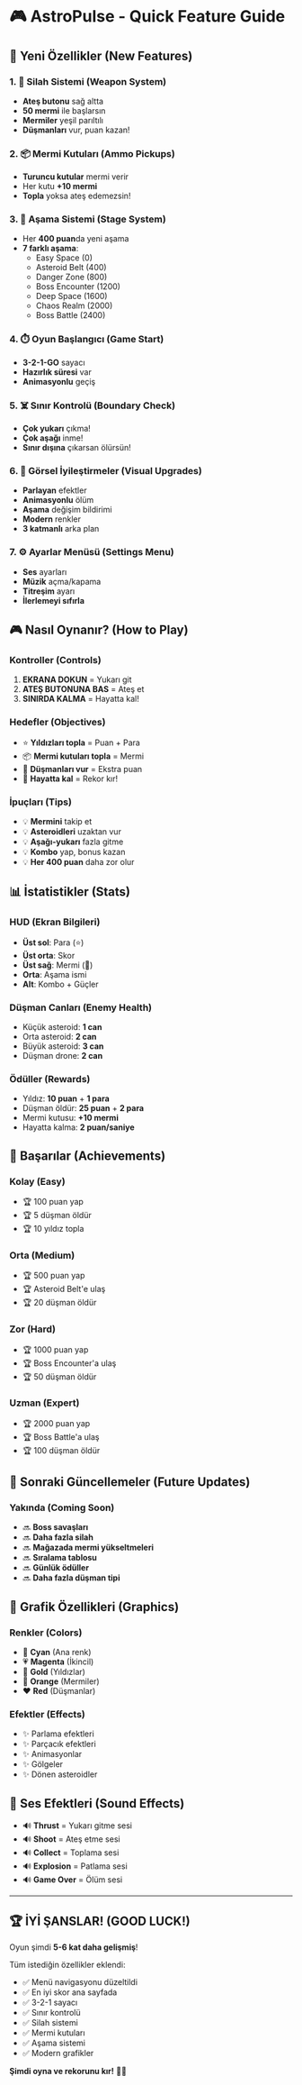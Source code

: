# 🎮 AstroPulse - Quick Feature Guide

## 🎯 Yeni Özellikler (New Features)

### 1. 🔫 Silah Sistemi (Weapon System)
- **Ateş butonu** sağ altta
- **50 mermi** ile başlarsın
- **Mermiler** yeşil parıltılı
- **Düşmanları** vur, puan kazan!

### 2. 📦 Mermi Kutuları (Ammo Pickups)
- **Turuncu kutular** mermi verir
- Her kutu **+10 mermi**
- **Topla** yoksa ateş edemezsin!

### 3. 🎯 Aşama Sistemi (Stage System)
- Her **400 puan**da yeni aşama
- **7 farklı aşama**:
  - Easy Space (0)
  - Asteroid Belt (400)
  - Danger Zone (800)
  - Boss Encounter (1200)
  - Deep Space (1600)
  - Chaos Realm (2000)
  - Boss Battle (2400)

### 4. ⏱️ Oyun Başlangıcı (Game Start)
- **3-2-1-GO** sayacı
- **Hazırlık süresi** var
- **Animasyonlu** geçiş

### 5. ☠️ Sınır Kontrolü (Boundary Check)
- **Çok yukarı** çıkma!
- **Çok aşağı** inme!
- **Sınır dışına** çıkarsan ölürsün!

### 6. 🎨 Görsel İyileştirmeler (Visual Upgrades)
- **Parlayan** efektler
- **Animasyonlu** ölüm
- **Aşama** değişim bildirimi
- **Modern** renkler
- **3 katmanlı** arka plan

### 7. ⚙️ Ayarlar Menüsü (Settings Menu)
- **Ses** ayarları
- **Müzik** açma/kapama
- **Titreşim** ayarı
- **İlerlemeyi sıfırla**

## 🎮 Nasıl Oynanır? (How to Play)

### Kontroller (Controls)
1. **EKRANA DOKUN** = Yukarı git
2. **ATEŞ BUTONUNA BAS** = Ateş et
3. **SINIRDA KALMA** = Hayatta kal!

### Hedefler (Objectives)
- ⭐ **Yıldızları topla** = Puan + Para
- 📦 **Mermi kutuları topla** = Mermi
- 🔫 **Düşmanları vur** = Ekstra puan
- 🚀 **Hayatta kal** = Rekor kır!

### İpuçları (Tips)
- 💡 **Mermini** takip et
- 💡 **Asteroidleri** uzaktan vur
- 💡 **Aşağı-yukarı** fazla gitme
- 💡 **Kombo** yap, bonus kazan
- 💡 **Her 400 puan** daha zor olur

## 📊 İstatistikler (Stats)

### HUD (Ekran Bilgileri)
- **Üst sol**: Para (⭐)
- **Üst orta**: Skor
- **Üst sağ**: Mermi (🔫)
- **Orta**: Aşama ismi
- **Alt**: Kombo + Güçler

### Düşman Canları (Enemy Health)
- Küçük asteroid: **1 can**
- Orta asteroid: **2 can**
- Büyük asteroid: **3 can**
- Düşman drone: **2 can**

### Ödüller (Rewards)
- Yıldız: **10 puan** + **1 para**
- Düşman öldür: **25 puan** + **2 para**
- Mermi kutusu: **+10 mermi**
- Hayatta kalma: **2 puan/saniye**

## 🎯 Başarılar (Achievements)

### Kolay (Easy)
- 🏆 100 puan yap
- 🏆 5 düşman öldür
- 🏆 10 yıldız topla

### Orta (Medium)
- 🏆 500 puan yap
- 🏆 Asteroid Belt'e ulaş
- 🏆 20 düşman öldür

### Zor (Hard)
- 🏆 1000 puan yap
- 🏆 Boss Encounter'a ulaş
- 🏆 50 düşman öldür

### Uzman (Expert)
- 🏆 2000 puan yap
- 🏆 Boss Battle'a ulaş
- 🏆 100 düşman öldür

## 🚀 Sonraki Güncellemeler (Future Updates)

### Yakında (Coming Soon)
- 🔜 **Boss savaşları**
- 🔜 **Daha fazla silah**
- 🔜 **Mağazada mermi yükseltmeleri**
- 🔜 **Sıralama tablosu**
- 🔜 **Günlük ödüller**
- 🔜 **Daha fazla düşman tipi**

## 🎨 Grafik Özellikleri (Graphics)

### Renkler (Colors)
- 💙 **Cyan** (Ana renk)
- 💗 **Magenta** (İkincil)
- 💛 **Gold** (Yıldızlar)
- 🧡 **Orange** (Mermiler)
- ❤️ **Red** (Düşmanlar)

### Efektler (Effects)
- ✨ Parlama efektleri
- ✨ Parçacık efektleri
- ✨ Animasyonlar
- ✨ Gölgeler
- ✨ Dönen asteroidler

## 🎵 Ses Efektleri (Sound Effects)

- 🔊 **Thrust** = Yukarı gitme sesi
- 🔊 **Shoot** = Ateş etme sesi
- 🔊 **Collect** = Toplama sesi
- 🔊 **Explosion** = Patlama sesi
- 🔊 **Game Over** = Ölüm sesi

---

## 🏆 İYİ ŞANSLAR! (GOOD LUCK!)

Oyun şimdi **5-6 kat daha gelişmiş**!

Tüm istediğin özellikler eklendi:
- ✅ Menü navigasyonu düzeltildi
- ✅ En iyi skor ana sayfada
- ✅ 3-2-1 sayacı
- ✅ Sınır kontrolü
- ✅ Silah sistemi
- ✅ Mermi kutuları
- ✅ Aşama sistemi
- ✅ Modern grafikler

**Şimdi oyna ve rekorunu kır!** 🚀🌟

